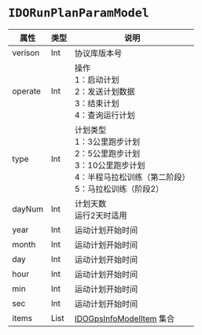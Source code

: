 # `IDORunPlanParamModel`

| 属性        | 类型    | 说明         |
| ----------- | ------- | ------------ |
| verison | Int | 协议库版本号 |
| operate | Int | 操作<br/>1：启动计划<br/>2：发送计划数据<br/>3：结束计划<br/>4：查询运行计划 |
| type | Int | 计划类型<br/>1：3公里跑步计划<br/>2：5公里跑步计划<br/>3：10公里跑步计划<br/>4：半程马拉松训练（第二阶段）<br/>5：马拉松训练（阶段2） |
| dayNum | Int | 计划天数<br/>运行2天时适用 |
| year | Int | 运动计划开始时间 |
| month | Int | 运动计划开始时间 |
| day | Int | 运动计划开始时间 |
| hour | Int | 运动计划开始时间 |
| min | Int | 运动计划开始时间 |
| sec | Int | 运动计划开始时间 |
| items | List<IDOGpsInfoModelItem> | [IDOGpsInfoModelItem](IDOGpsInfoModelItem.md) 集合 |
